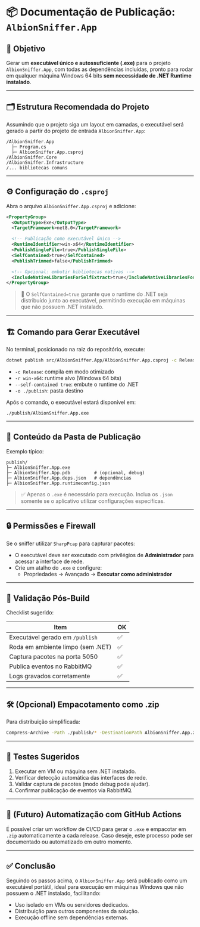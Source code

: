 # 📦 Documentação de Publicação: `AlbionSniffer.App`

## 🎯 Objetivo

Gerar um **executável único e autossuficiente (.exe)** para o projeto `AlbionSniffer.App`, com todas as dependências incluídas, pronto para rodar em qualquer máquina Windows 64 bits **sem necessidade de .NET Runtime instalado**.

---

## 🗂️ Estrutura Recomendada do Projeto

Assumindo que o projeto siga um layout em camadas, o executável será gerado a partir do projeto de entrada `AlbionSniffer.App`:

```
/AlbionSniffer.App
  ├─ Program.cs
  ├─ AlbionSniffer.App.csproj
/AlbionSniffer.Core
/AlbionSniffer.Infrastructure
/... bibliotecas comuns
```

---

## ⚙️ Configuração do `.csproj`

Abra o arquivo `AlbionSniffer.App.csproj` e adicione:

```xml
<PropertyGroup>
  <OutputType>Exe</OutputType>
  <TargetFramework>net8.0</TargetFramework>

  <!-- Publicação como executável único -->
  <RuntimeIdentifier>win-x64</RuntimeIdentifier>
  <PublishSingleFile>true</PublishSingleFile>
  <SelfContained>true</SelfContained>
  <PublishTrimmed>false</PublishTrimmed>

  <!-- Opcional: embutir bibliotecas nativas -->
  <IncludeNativeLibrariesForSelfExtract>true</IncludeNativeLibrariesForSelfExtract>
</PropertyGroup>
```

> 📌 O `SelfContained=true` garante que o runtime do .NET seja distribuído junto ao executável, permitindo execução em máquinas que não possuem .NET instalado.

---

## 🏗️ Comando para Gerar Executável

No terminal, posicionado na raiz do repositório, execute:

```bash
dotnet publish src/AlbionSniffer.App/AlbionSniffer.App.csproj -c Release -r win-x64 -p:PublishSingleFile=true --self-contained true -o ./publish
```

* `-c Release`: compila em modo otimizado
* `-r win-x64`: runtime alvo (Windows 64 bits)
* `--self-contained true`: embute o runtime do .NET
* `-o ./publish`: pasta destino

Após o comando, o executável estará disponível em:

```
./publish/AlbionSniffer.App.exe
```

---

## 📁 Conteúdo da Pasta de Publicação

Exemplo típico:

```
publish/
├─ AlbionSniffer.App.exe
├─ AlbionSniffer.App.pdb         # (opcional, debug)
├─ AlbionSniffer.App.deps.json   # dependências
├─ AlbionSniffer.App.runtimeconfig.json
```

> ✅ Apenas o `.exe` é necessário para execução. Inclua os `.json` somente se o aplicativo utilizar configurações específicas.

---

## 🔒 Permissões e Firewall

Se o sniffer utilizar `SharpPcap` para capturar pacotes:

* O executável deve ser executado com privilégios de **Administrador** para acessar a interface de rede.
* Crie um atalho do `.exe` e configure:
  * Propriedades → Avançado → **Executar como administrador**

---

## 🧪 Validação Pós-Build

Checklist sugerido:

| Item                                       | OK |
| ------------------------------------------ | -- |
| Executável gerado em `/publish`            | ✅  |
| Roda em ambiente limpo (sem .NET)          | ✅  |
| Captura pacotes na porta 5050              | ✅  |
| Publica eventos no RabbitMQ                | ✅  |
| Logs gravados corretamente                 | ✅  |

---

## 🛠️ (Opcional) Empacotamento como .zip

Para distribuição simplificada:

```bash
Compress-Archive -Path ./publish/* -DestinationPath AlbionSniffer.App.zip
```

---

## 🧪 Testes Sugeridos

1. Executar em VM ou máquina sem .NET instalado.
2. Verificar detecção automática das interfaces de rede.
3. Validar captura de pacotes (modo debug pode ajudar).
4. Confirmar publicação de eventos via RabbitMQ.

---

## 🤖 (Futuro) Automatização com GitHub Actions

É possível criar um workflow de CI/CD para gerar o `.exe` e empacotar em `.zip` automaticamente a cada release. Caso deseje, este processo pode ser documentado ou automatizado em outro momento.

---

## ✅ Conclusão

Seguindo os passos acima, o `AlbionSniffer.App` será publicado como um executável portátil, ideal para execução em máquinas Windows que não possuem o .NET instalado, facilitando:

* Uso isolado em VMs ou servidores dedicados.
* Distribuição para outros componentes da solução.
* Execução offline sem dependências externas.

